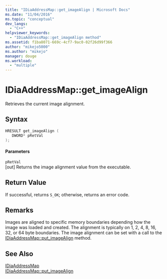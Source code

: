 ```yaml
---
title: "IDiaAddressMap::get_imageAlign | Microsoft Docs"
ms.date: "11/04/2016"
ms.topic: "conceptual"
dev_langs: 
  - "C++"
helpviewer_keywords: 
  - "IDiaAddressMap::get_imageAlign method"
ms.assetid: f1ba8071-669c-4cf7-9ac0-02f26d99f366
author: "mikejo5000"
ms.author: "mikejo"
manager: douge
ms.workload: 
  - "multiple"
---
```

# IDiaAddressMap::get_imageAlign
Retrieves the current image alignment.  
  
## Syntax  
  
```C++  
HRESULT get_imageAlign (   
   DWORD* pRetVal  
);  
```  
  
#### Parameters  
 `pRetVal`  
 [out] Returns  the image alignment value from the executable.  
  
## Return Value  
 If successful, returns `S_OK`; otherwise, returns an error code.  
  
## Remarks  
 Images are aligned to specific memory boundaries depending how the image was loaded and created. The alignment is typically on 1, 2, 4, 8, 16, 32, or 64 byte boundaries. The image alignment can be set with a call to the [IDiaAddressMap::put_imageAlign](../../debugger/debug-interface-access/idiaaddressmap-put-imagealign.md) method.  
  
## See Also  
 [IDiaAddressMap](../../debugger/debug-interface-access/idiaaddressmap.md)   
 [IDiaAddressMap::put_imageAlign](../../debugger/debug-interface-access/idiaaddressmap-put-imagealign.md)